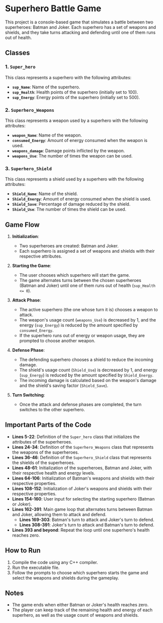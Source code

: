 
# Superhero Battle Game

This project is a console-based game that simulates a battle between two superheroes: Batman and Joker. Each superhero has a set of weapons and shields, and they take turns attacking and defending until one of them runs out of health.

## Classes

### 1. `Super_hero`
This class represents a superhero with the following attributes:
- **`sup_Name`**: Name of the superhero.
- **`sup_Health`**: Health points of the superhero (initially set to 100).
- **`sup_Energy`**: Energy points of the superhero (initially set to 500).

### 2. `Superhero_Weapons`
This class represents a weapon used by a superhero with the following attributes:
- **`weapon_Name`**: Name of the weapon.
- **`consumed_Energy`**: Amount of energy consumed when the weapon is used.
- **`weapons_damage`**: Damage points inflicted by the weapon.
- **`weapons_Use`**: The number of times the weapon can be used.

### 3. `Superhero_Shield`
This class represents a shield used by a superhero with the following attributes:
- **`Shield_Name`**: Name of the shield.
- **`Shield_Energy`**: Amount of energy consumed when the shield is used.
- **`Shield_Save`**: Percentage of damage reduced by the shield.
- **`Shield_Use`**: The number of times the shield can be used.

## Game Flow

1. **Initialization**:
   - Two superheroes are created: Batman and Joker.
   - Each superhero is assigned a set of weapons and shields with their respective attributes.

2. **Starting the Game**:
   - The user chooses which superhero will start the game.
   - The game alternates turns between the chosen superheroes (Batman and Joker) until one of them runs out of health (`sup_Health <= 0`).

3. **Attack Phase**:
   - The active superhero (the one whose turn it is) chooses a weapon to attack.
   - The weapon's usage count (`weapons_Use`) is decreased by 1, and the energy (`sup_Energy`) is reduced by the amount specified by `consumed_Energy`.
   - If the superhero runs out of energy or weapon usage, they are prompted to choose another weapon.

4. **Defense Phase**:
   - The defending superhero chooses a shield to reduce the incoming damage.
   - The shield's usage count (`Shield_Use`) is decreased by 1, and energy (`sup_Energy`) is reduced by the amount specified by `Shield_Energy`.
   - The incoming damage is calculated based on the weapon's damage and the shield's saving factor (`Shield_Save`).

5. **Turn Switching**:
   - Once the attack and defense phases are completed, the turn switches to the other superhero.

## Important Parts of the Code

- **Lines 5-22**: Definition of the `Super_hero` class that initializes the attributes of the superheroes.
- **Lines 24-34**: Definition of the `Superhero_Weapons` class that represents the weapons of the superheroes.
- **Lines 36-46**: Definition of the `Superhero_Shield` class that represents the shields of the superheroes.
- **Lines 48-61**: Initialization of the superheroes, Batman and Joker, with their respective health and energy levels.
- **Lines 64-106**: Initialization of Batman's weapons and shields with their respective properties.
- **Lines 108-152**: Initialization of Joker's weapons and shields with their respective properties.
- **Lines 154-160**: User input for selecting the starting superhero (Batman or Joker).
- **Lines 162-391**: Main game loop that alternates turns between Batman and Joker, allowing them to attack and defend.
  - **Lines 169-303**: Batman's turn to attack and Joker's turn to defend.
  - **Lines 308-391**: Joker's turn to attack and Batman's turn to defend.
- **Lines 393 and beyond**: Repeat the loop until one superhero's health reaches zero.

## How to Run

1. Compile the code using any C++ compiler.
2. Run the executable file.
3. Follow the prompts to choose which superhero starts the game and select the weapons and shields during the gameplay.

## Notes

- The game ends when either Batman or Joker's health reaches zero.
- The player can keep track of the remaining health and energy of each superhero, as well as the usage count of weapons and shields.

